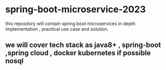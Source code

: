 # spring-boot-microservice-2023
this repository will contain spring boot microservices in depth implementation , practical use case and solution.

## we will cover tech stack as java8+ , spring-boot ,spring cloud , docker kubernetes if possible nosql
